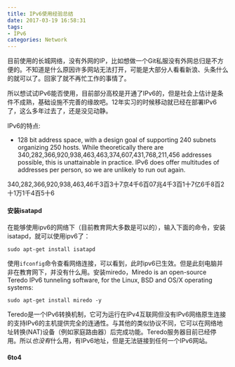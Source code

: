 ```yaml
---
title: IPv6使用经验总结
date: 2017-03-19 16:58:31
tags:
- IPv6
categories: Network
---
```


目前使用的长城网络，没有外网的IP，比如想做一个Git私服没有外网总归是不方便的。不知道是什么原因许多网站无法打开，可能是大部分人看看新浪、头条什么的就可以了。回家了就不再忙工作的事情了。

<!-- more -->

所以想试试IPv6能否使用，目前部分高校是开通了IPv6的，但是社会上估计是条件不成熟，基础设施不完善的缘故吧。12年实习的时候移动就已经在部署IPv6了，这么多年过去了，还是没见动静。

IPv6的特点:

- 128 bit address space, with a design goal of supporting 240 subnets organizing 250 hosts. While theoretically there are 340,282,366,920,938,463,463,374,607,431,768,211,456 addresses possible, this is unattainable in practice. IPv6 does offer multitudes of addresses per person, so we are unlikely to run out again.

340,282,366,920,938,463,46千3百3十7京4千6百07兆4千3百1十7亿6千8百2十1万1千4百5十6

#### 安装isatapd

在能够使用ipv6的网络下（目前教育网大多数是可以的），输入下面的命令，安装isatapd，就可以使用ipv6了：

```shell
sudo apt-get install isatapd
```

使用`ifconfig`命令查看网络连接，可以看到，此时ipv6已生效。但是此刻电脑并非在教育网下，并没有什么用。安装miredo，Miredo is an open-source Teredo IPv6 tunneling software, for the Linux, BSD and OS/X operating systems:

```shell
sudo apt-get install miredo -y
```

Teredo是一个IPv6转换机制，它可为运行在IPv4互联网但没有IPv6网络原生连接的支持IPv6的主机提供完全的连通性。与其他的类似协议不同，它可以在网络地址转换(NAT)设备（例如家庭路由器）后完成功能。Teredo服务器目前已经停用。所以*也没有*什么用，有IPv6地址，但是无法链接到任何一个IPv6网站。

#### 6to4















